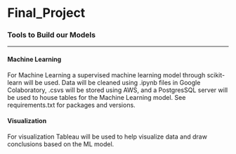 # Final_Project

### Tools to Build our Models 
***

#### Machine Learning
For Machine Learning a supervised machine learning model through scikit-learn will be used. Data will be cleaned using .ipynb files in Google Colaboratory, .csvs will be stored using AWS, and a PostgresSQL server will be used to house tables for the Machine Learning model. See requirements.txt for packages and versions.

#### Visualization 
For visualization Tableau will be used to help visualize data and draw conclusions based on the ML model.

